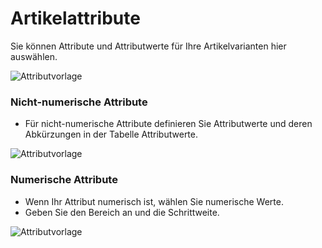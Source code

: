 <!-- add-breadcrumbs -->
# Artikelattribute


Sie können Attribute und Attributwerte für Ihre Artikelvarianten hier auswählen.

<img class="screenshot" alt="Attributvorlage" src="{{docs_base_url}}/v13/assets/img/stock/item-attribute.png">

### Nicht-numerische Attribute

* Für nicht-numerische Attribute definieren Sie Attributwerte und deren Abkürzungen in der Tabelle Attributwerte.

<img class="screenshot" alt="Attributvorlage" src="{{docs_base_url}}/v13/assets/img/stock/item-attribute-non-numeric.png">

### Numerische Attribute

* Wenn Ihr Attribut numerisch ist, wählen Sie numerische Werte.
* Geben Sie den Bereich an und die Schrittweite.

<img class="screenshot" alt="Attributvorlage" src="{{docs_base_url}}/v13/assets/img/stock/item-attribute-numeric.png">

